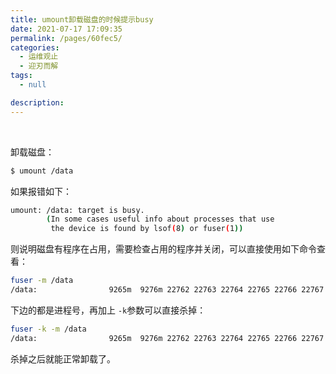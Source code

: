 ```yaml
---
title: umount卸载磁盘的时候提示busy
date: 2021-07-17 17:09:35
permalink: /pages/60fec5/
categories:
  - 运维观止
  - 迎刃而解
tags:
  - null

description:
---
```


<br><ArticleTopAd></ArticleTopAd>


卸载磁盘：

```sh
$ umount /data
```

如果报错如下：

```sh
umount: /data: target is busy.
        (In some cases useful info about processes that use
         the device is found by lsof(8) or fuser(1))
```

则说明磁盘有程序在占用，需要检查占用的程序并关闭，可以直接使用如下命令查看：

```sh
fuser -m /data
/data:                9265m  9276m 22762 22763 22764 22765 22766 22767
```

下边的都是进程号，再加上 `-k`参数可以直接杀掉：

```sh
fuser -k -m /data
/data:                9265m  9276m 22762 22763 22764 22765 22766 22767
```

杀掉之后就能正常卸载了。



<br><ArticleTopAd></ArticleTopAd>
